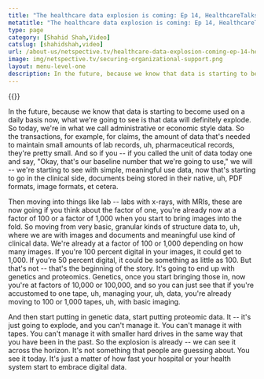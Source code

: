 ```yaml
---
title: "The healthcare data explosion is coming: Ep 14, HealthcareTalks"
metatitle: "The healthcare data explosion is coming: Ep 14, HealthcareTalks - Netspective"
type: page
category: [Shahid Shah,Video]
catslug: [shahidshah,video]
url: /about-us/netspective.tv/healthcare-data-explosion-coming-ep-14-healthcaretalks/
image: img/netspective.tv/securing-organizational-support.png
layout: menu-level-one
description: In the future, because we know that data is starting to become used on a daily basis now, what we're going to see is that data will definitely explode. So today, we're in what we call administrative or economic style data. So the transactions, for example, for claims, the amount of data that's needed to hellip
---
```


{{<youtube QTdjNgZHC8w>}}

In the future, because we know that data is starting to become used on a daily basis now, what we're going to see is that data will definitely explode. So today, we're in what we call administrative or economic style data. So the transactions, for example, for claims, the amount of data that's needed to maintain small amounts of lab records, uh, pharmaceutical records, they're pretty small. And so if you -- if you called the unit of data today one and say, "Okay, that's our baseline number that we're going to use," we will -- we're starting to see with simple, meaningful use data, now that's starting to go in the clinical side, documents being stored in their native, uh, PDF formats, image formats, et cetera.

Then moving into things like lab -- labs with x-rays, with MRIs, these are now going if you think about the factor of one, you're already now at a factor of 100 or a factor of 1,000 when you start to bring images into the fold. So moving from very basic, granular kinds of structure data to, uh, where we are with images and documents and meaningful use kind of clinical data. We're already at a factor of 100 or 1,000 depending on how many images. If you're 100 percent digital in your images, it could get to 1,000. If you're 50 percent digital, it could be something as little as 100. But that's not -- that's the beginning of the story. It's going to end up with genetics and proteomics. Genetics, once you start bringing those in, now you're at factors of 10,000 or 100,000, and so you can just see that if you're accustomed to one tape, uh, managing your, uh, data, you're already moving to 100 or 1,000 tapes, uh, with basic imaging.

And then start putting in genetic data, start putting proteomic data. It -- it's just going to explode, and you can't manage it. You can't manage it with tapes. You can't manage it with smaller hard drives in the same way that you have been in the past. So the explosion is already -- we can see it across the horizon. It's not something that people are guessing about. You see it today. It's just a matter of how fast your hospital or your health system start to embrace digital data.
